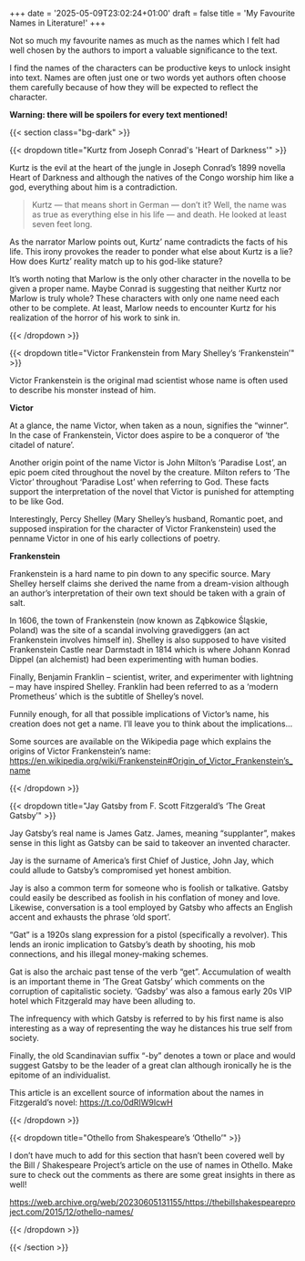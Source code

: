 +++
date = '2025-05-09T23:02:24+01:00'
draft = false
title = 'My Favourite Names in Literature!'
+++

Not so much my favourite names as much as the names which I felt had well chosen by the authors to import a valuable significance to the text.

I find the names of the characters can be productive keys to unlock insight into text. Names are often just one or two words yet authors often choose them carefully because of how they will be expected to reflect the character.

**Warning: there will be spoilers for every text mentioned!**

{{< section class="bg-dark" >}}

{{< dropdown title="Kurtz from Joseph Conrad's 'Heart of Darkness'" >}}

Kurtz is the evil at the heart of the jungle in Joseph Conrad’s 1899 novella Heart of Darkness and although the natives of the Congo worship him like a god, everything about him is a contradiction.

> Kurtz — that means short in German — don’t it? Well, the name was as true as everything else in his life — and death. He looked at least seven feet long.

As the narrator Marlow points out, Kurtz’ name contradicts the facts of his life. This irony provokes the reader to ponder what else about Kurtz is a lie? How does Kurtz’ reality match up to his god-like stature?

It’s worth noting that Marlow is the only other character in the novella to be given a proper name. Maybe Conrad is suggesting that neither Kurtz nor Marlow is truly whole? These characters with only one name need each other to be complete. At least, Marlow needs to encounter Kurtz for his realization of the horror of his work to sink in.

{{< /dropdown >}}

{{< dropdown title="Victor Frankenstein from Mary Shelley’s ‘Frankenstein’" >}}

Victor Frankenstein is the original mad scientist whose name is often used to describe his monster instead of him.

**Victor**

At a glance, the name Victor, when taken as a noun, signifies the “winner”. In the case of Frankenstein, Victor does aspire to be a conqueror of ‘the citadel of nature’.

Another origin point of the name Victor is John Milton’s ‘Paradise Lost’, an epic poem cited throughout the novel by the creature. Milton refers to ‘The Victor’ throughout ‘Paradise Lost’ when referring to God. These facts support the interpretation of the novel that Victor is punished for attempting to be like God.

Interestingly, Percy Shelley (Mary Shelley’s husband, Romantic poet, and supposed inspiration for the character of Victor Frankenstein) used the penname Victor in one of his early collections of poetry.

**Frankenstein**

Frankenstein is a hard name to pin down to any specific source. Mary Shelley herself claims she derived the name from a dream-vision although an author’s interpretation of their own text should be taken with a grain of salt.

In 1606, the town of Frankenstein (now known as Ząbkowice Śląskie, Poland) was the site of a scandal involving gravediggers (an act Frankenstein involves himself in). Shelley is also supposed to have visited Frankenstein Castle near Darmstadt in 1814 which is where Johann Konrad Dippel (an alchemist) had been experimenting with human bodies.

Finally, Benjamin Franklin – scientist, writer, and experimenter with lightning – may have inspired Shelley. Franklin had been referred to as a ‘modern Prometheus’ which is the subtitle of Shelley’s novel.

Funnily enough, for all that possible implications of Victor’s name, his creation does not get a name. I’ll leave you to think about the implications…

Some sources are available on the Wikipedia page which explains the origins of Victor Frankenstein’s name: https://en.wikipedia.org/wiki/Frankenstein#Origin_of_Victor_Frankenstein’s_name

{{< /dropdown >}}

{{< dropdown title="Jay Gatsby from F. Scott Fitzgerald’s ‘The Great Gatsby’" >}}

Jay Gatsby’s real name is James Gatz. James, meaning “supplanter”, makes sense in this light as Gatsby can be said to takeover an invented character.

Jay is the surname of America’s first Chief of Justice, John Jay, which could allude to Gatsby’s compromised yet honest ambition.

Jay is also a common term for someone who is foolish or talkative. Gatsby could easily be described as foolish in his conflation of money and love. Likewise, conversation is a tool employed by Gatsby who affects an English accent and exhausts the phrase ‘old sport’.

“Gat” is a 1920s slang expression for a pistol (specifically a revolver). This lends an ironic implication to Gatsby’s death by shooting, his mob connections, and his illegal money-making schemes.

Gat is also the archaic past tense of the verb “get”. Accumulation of wealth is an important theme in ‘The Great Gatsby’ which comments on the corruption of capitalistic society. ‘Gadsby’ was also a famous early 20s VIP hotel which Fitzgerald may have been alluding to.

The infrequency with which Gatsby is referred to by his first name is also interesting as a way of representing the way he distances his true self from society.

Finally, the old Scandinavian suffix “-by” denotes a town or place and would suggest Gatsby to be the leader of a great clan although ironically he is the epitome of an individualist.

This article is an excellent source of information about the names in Fitzgerald’s novel: https://t.co/0dRIW9IcwH

{{< /dropdown >}}

{{< dropdown title="Othello from Shakespeare’s ‘Othello’" >}}

I don’t have much to add for this section that hasn’t been covered well by the Bill / Shakespeare Project’s article on the use of names in Othello. Make sure to check out the comments as there are some great insights in there as well!

https://web.archive.org/web/20230605131155/https://thebillshakespeareproject.com/2015/12/othello-names/

{{< /dropdown >}}

{{< /section >}}